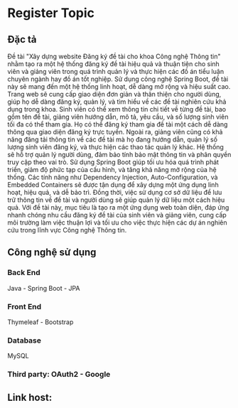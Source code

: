 # Register Topic
## Đặc tả
Đề tài "Xây dựng website Đăng ký đề tài cho khoa Công nghệ Thông tin" nhằm tạo ra một hệ thống đăng ký đề tài hiệu quả và thuận tiện cho sinh viên và giảng viên trong quá trình quản lý và thực hiện các đồ án tiểu luận chuyên ngành hay đồ án tốt nghiệp. Sử dụng công nghệ Spring Boot, đề tài này sẽ mang đến một hệ thống linh hoạt, dễ dàng mở rộng và hiệu suất cao.
Trang web sẽ cung cấp giao diện đơn giản và thân thiện cho người dùng, giúp họ dễ dàng đăng ký, quản lý, và tìm hiểu về các đề tài nghiên cứu khả dụng trong khoa. Sinh viên có thể xem thông tin chi tiết về từng đề tài, bao gồm tên đề tài, giảng viên hướng dẫn, mô tả, yêu cầu, và số lượng sinh viên tối đa có thể tham gia. Họ có thể đăng ký tham gia đề tài một cách dễ dàng thông qua giao diện đăng ký trực tuyến.
Ngoài ra, giảng viên cũng có khả năng đăng tải thông tin về các đề tài mà họ đang hướng dẫn, quản lý số lượng sinh viên đăng ký, và thực hiện các thao tác quản lý khác. Hệ thống sẽ hỗ trợ quản lý người dùng, đảm bảo tính bảo mật thông tin và phân quyền truy cập theo vai trò.
Sử dụng Spring Boot giúp tối ưu hóa quá trình phát triển, giảm độ phức tạp của cấu hình, và tăng khả năng mở rộng của hệ thống. Các tính năng như Dependency Injection, Auto-Configuration, và Embedded Containers sẽ được tận dụng để xây dựng một ứng dụng linh hoạt, hiệu quả, và dễ bảo trì. Đồng thời, việc sử dụng cơ sở dữ liệu để lưu trữ thông tin về đề tài và người dùng sẽ giúp quản lý dữ liệu một cách hiệu quả.
Với đề tài này, mục tiêu là tạo ra một ứng dụng web toàn diện, đáp ứng nhanh chóng nhu cầu đăng ký đề tài của sinh viên và giảng viên, cung cấp môi trường làm việc thuận lợi và tối ưu cho việc thực hiện các dự án nghiên cứu trong lĩnh vực Công nghệ Thông tin.
## Công nghệ sử dụng
### Back End
Java - Spring Boot - JPA 
### Front End
Thymeleaf - Bootstrap
### Database
MySQL 
### Third party: OAuth2 - Google
## Link host: 
